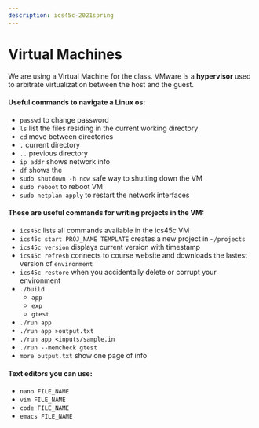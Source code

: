 ```yaml
---
description: ics45c-2021spring
---
```


# Virtual Machines

We are using a Virtual Machine for the class. VMware is a **hypervisor** used to arbitrate virtualization between the host and the guest.

#### Useful commands to navigate a Linux os:

* `passwd` to change password
* `ls` list the files residing in the current working directory
* `cd` move between directories
* `.` current directory
* `..` previous directory
* `ip addr` shows network info
* `df` shows the&#x20;
* `sudo shutdown -h now` safe way to shutting down the VM
* `sudo reboot` to reboot VM
* `sudo netplan apply` to restart the network interfaces

#### These are useful commands for writing projects in the VM:

* `ics45c` lists all commands available in the ics45c VM
* `ics45c start PROJ_NAME TEMPLATE` creates a new project in `~/projects`&#x20;
* `ics45c version` displays current version with timestamp&#x20;
* `ics45c refresh` connects to course website and downloads the lastest version of `environment`
* `ics45c restore` when you accidentally delete or corrupt your environment&#x20;
* `./build`&#x20;
  * `app`
  * `exp`
  * `gtest`
* `./run app`
* `./run app >output.txt`
* `./run app <inputs/sample.in`
* `./run --memcheck gtest`&#x20;
* `more output.txt` show one page of info

#### Text editors you can use:

* `nano FILE_NAME`
* `vim FILE_NAME`
* `code FILE_NAME`
* `emacs FILE_NAME`

